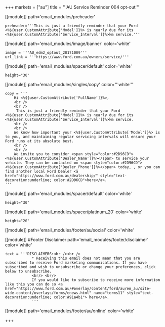 +++
markets = ["au"]
title = '''AU Service Reminder 004 opt-out'''

[[module]]
path='email_modules/preheader'

	preheader='''This is just a friendly reminder that your Ford <%${user.CustomAttribute['Model']}%> is nearly due for its <%${user.CustomAttribute['Service_Interval']}%>km service.'''


[[module]]
path='email_modules/image/banner'
color='white'

	image = '''AU_edm2_optout_20171009'''
	url_link = '''https://www.ford.com.au/owners/service/'''

[[module]]
path='email_modules/spacer/default'
color='white'

	height="30"

[[module]]
path='email_modules/singles/copy'
color='''white'''

	copy = '''
		Hi <%${user.CustomAttribute['FullName']}%>,
		<br />
		<br />
		 This is just a friendly reminder that your Ford <%${user.CustomAttribute['Model']}%> is nearly due for its <%${user.CustomAttribute['Service_Interval']}%>km service. 
		<br />
		<br />
        We know how important your <%${user.CustomAttribute['Model']}%> is to you, and maintaining regular servicing intervals will ensure your Ford runs at its absolute best.  
    	<br />
    	<br />
    	We invite you to consider <span style="color:#2D96CD"><%${user.CustomAttribute['Dealer_Name']}%></span> to service your vehicle. They can be contacted on <span style="color:#2D96CD"><%${user.CustomAttribute['Dealer_Phone']}%></span> today, , or you can find another local Ford Dealer <a href="https://www.ford.com.au/dealership/" style="text-decoration:underline; color:#2D96CD">here</a>.
    '''

[[module]]
path='email_modules/spacer/default'
color='white'

	height="30"


[[module]]
path='email_modules/spacer/platinum_20'
color='white'

	height="20"


[[module]]
path='email_modules/footer/au/social'
color='white'

[[module]] #Footer Disclaimer 
path='email_modules/footer/disclaimer'
color='white'

	text = '''DISCLAIMERS:<br /><br />
                * Receiving this email does not mean that you are subscribed to receive Ford marketing communications. If you have subscribed and wish to unsubscribe or change your preferences, click below to unsubscribe.
                <br/> <br/>
                If you would like to subscribe to receive more information like this you can do so <a href="https://www.ford.com.au/#overlay/content/ford/au/en_au/site-wide-content/overlays/forms/enews.html" name="terms11" style="text-decoration:underline; color:#91a4b1"> here</a>.
                '''



[[module]]
path='email_modules/footer/au/online'
color='white'

+++